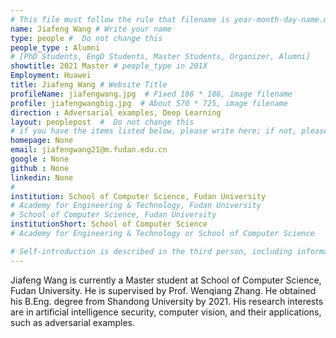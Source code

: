 ```yaml
---
# This file must follow the rule that filename is year-month-day-name.md .
name: Jiafeng Wang # Write your name
type: people #  Do not change this
people_type : Alumni
# [PhD Students, EngD Students, Master Students, Organizer, Alumni]
showtitle: 2021 Master # people_type in 201X
Employment: Huawei
title: Jiafeng Wang # Website Title
profileName: jiafengwang.jpg  # Fixed 186 * 186, image filename
profile: jiafengwangbig.jpg  # About 570 * 725, image filename
direction : Adversarial examples, Deep Learning
layout: peoplepost  #  Do not change this
# if you have the items listed below, please write here; if not, please write None.
homepage: None
email: jiafengwang21@m.fudan.edu.cn
google : None
github : None
linkedin: None
# 
institution: School of Computer Science, Fudan University
# Academy for Engineering & Technology, Fudan University
# School of Computer Science, Fudan University
institutionShort: School of Computer Science
# Academy for Engineering & Technology or School of Computer Science

# Self-introduction is described in the third person, including information such as educational experience
---
```


Jiafeng Wang is currently a Master student at School of Computer Science, Fudan University. He is supervised by Prof. Wenqiang Zhang. He obtained his B.Eng. degree from Shandong University by 2021. His research interests are in artificial intelligence security, computer vision, and their applications, such as adversarial examples.




 

